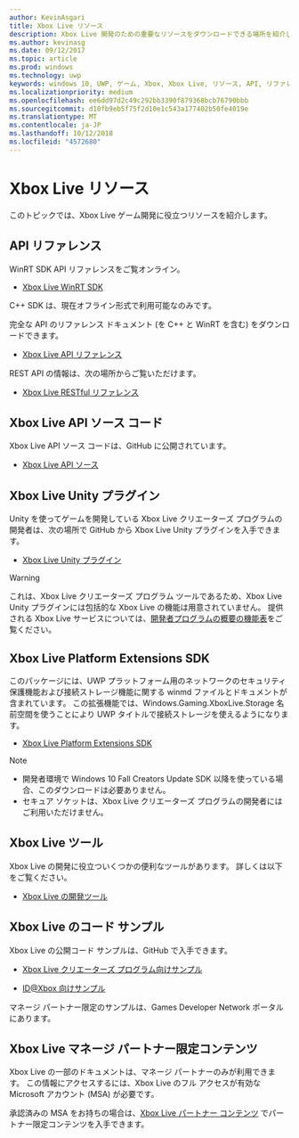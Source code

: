 ```yaml
---
author: KevinAsgari
title: Xbox Live リソース
description: Xbox Live 開発のための重要なリソースをダウンロードできる場所を紹介します。
ms.author: kevinasg
ms.date: 09/12/2017
ms.topic: article
ms.prod: windows
ms.technology: uwp
keywords: windows 10, UWP, ゲーム, Xbox, Xbox Live, リソース, API, リファレンス
ms.localizationpriority: medium
ms.openlocfilehash: ee6dd97d2c49c292bb3390f879368bcb76790bbb
ms.sourcegitcommit: d10fb9eb5f75f2d10e1c543a177402b50fe4019e
ms.translationtype: MT
ms.contentlocale: ja-JP
ms.lasthandoff: 10/12/2018
ms.locfileid: "4572680"
---
```

# <a name="xbox-live-resources"></a>Xbox Live リソース

このトピックでは、Xbox Live ゲーム開発に役立つリソースを紹介します。

## <a name="api-reference"></a>API リファレンス

WinRT SDK API リファレンスをご覧オンライン。

* [Xbox Live WinRT SDK](https://docs.microsoft.com/en-us/dotnet/api/?view=xboxlive-dotnet-2017.11.20171204.01)

C++ SDK は、現在オフライン形式で利用可能なのみです。

完全な API のリファレンス ドキュメント (を C++ と WinRT を含む) をダウンロードできます。

* [Xbox Live API リファレンス](https://aka.ms/xboxliveuwpdocs)

REST API の情報は、次の場所からご覧いただけます。

* [Xbox Live RESTful リファレンス](xbox-live-rest/atoc-xboxlivews-reference.md)


## <a name="xbox-live-api-source-code"></a>Xbox Live API ソース コード

Xbox Live API ソース コードは、GitHub に公開されています。

* [Xbox Live API ソース](https://github.com/Microsoft/xbox-live-api)

## <a name="xbox-live-unity-plug-in"></a>Xbox Live Unity プラグイン

Unity を使ってゲームを開発している Xbox Live クリエーターズ プログラムの開発者は、次の場所で GitHub から Xbox Live Unity プラグインを入手できます。

* [Xbox Live Unity プラグイン](https://github.com/Microsoft/xbox-live-unity-plugin)

> [!WARNING]
> これは、Xbox Live クリエーターズ プログラム ツールであるため、Xbox Live Unity プラグインには包括的な Xbox Live の機能は用意されていません。 提供される Xbox Live サービスについては、[開発者プログラムの概要の機能表](developer-program-overview.md#feature-table)をご覧ください。

## <a name="xbox-live-platform-extensions-sdk"></a>Xbox Live Platform Extensions SDK

このパッケージには、UWP プラットフォーム用のネットワークのセキュリティ保護機能および接続ストレージ機能に関する winmd ファイルとドキュメントが含まれています。 この拡張機能では、Windows.Gaming.XboxLive.Storage 名前空間を使うことにより UWP タイトルで接続ストレージを使えるようになります。

* [Xbox Live Platform Extensions SDK](http://aka.ms/xblextsdk)

> [!NOTE]
> - 開発者環境で Windows 10 Fall Creators Update SDK 以降を使っている場合、このダウンロードは必要ありません。
> - セキュア ソケットは、Xbox Live クリエーターズ プログラムの開発者にはご利用いただけません。

## <a name="xbox-live-tools"></a>Xbox Live ツール

Xbox Live の開発に役立ついくつかの便利なツールがあります。 詳しくは以下をご覧ください。

* [Xbox Live の開発ツール](tools/tools.md)

## <a name="xbox-live-code-samples"></a>Xbox Live のコード サンプル

Xbox Live の公開コード サンプルは、GitHub で入手できます。

* [Xbox Live クリエーターズ プログラム向けサンプル](https://github.com/Microsoft/xbox-live-samples/tree/master/Samples/CreatorsSDK)

* [ID@Xbox 向けサンプル](https://github.com/Microsoft/xbox-live-samples/tree/master/Samples/ID%40XboxSDK)

マネージ パートナー限定のサンプルは、Games Developer Network ポータルにあります。

## <a name="xbox-live-managed-partner-only-content"></a>Xbox Live マネージ パートナー限定コンテンツ

Xbox Live の一部のドキュメントは、マネージ パートナーのみが利用できます。 この情報にアクセスするには、Xbox Live のフル アクセスが有効な Microsoft アカウント (MSA) が必要です。

承認済みの MSA をお持ちの場合は、[Xbox Live パートナー コンテンツ](https://developer.microsoft.com/en-us/games/xbox/docs/xboxlive/xbox-live-partners/partner-content) でパートナー限定コンテンツを入手できます。
